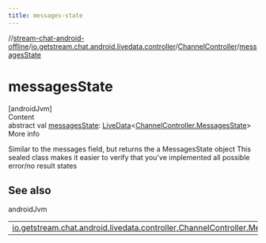 ```yaml
---
title: messages-state
---
```

//[stream-chat-android-offline](../../../index.md)/[io.getstream.chat.android.livedata.controller](../index.md)/[ChannelController](index.md)/[messagesState](messagesState.md)



# messagesState  
[androidJvm]  
Content  
abstract val [messagesState](messagesState.md): [LiveData](https://developer.android.com/reference/kotlin/androidx/lifecycle/LiveData.html)&lt;[ChannelController.MessagesState](MessagesState/index.md)&gt;  
More info  


Similar to the messages field, but returns the a MessagesState object This sealed class makes it easier to verify that you've implemented all possible error/no result states



## See also  
  
androidJvm  
  
| | |
|---|---|
| <a name="io.getstream.chat.android.livedata.controller/ChannelController/messagesState/#/PointingToDeclaration/"></a>[io.getstream.chat.android.livedata.controller.ChannelController.MessagesState](MessagesState/index.md)| <a name="io.getstream.chat.android.livedata.controller/ChannelController/messagesState/#/PointingToDeclaration/"></a>|
  
  



